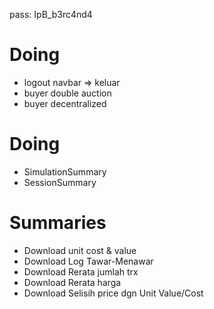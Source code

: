 pass: IpB_b3rc4nd4

# Doing

- logout navbar => keluar
- buyer double auction
- buyer decentralized

# Doing

- SimulationSummary
- SessionSummary

# Summaries

- Download unit cost & value
- Download Log Tawar-Menawar
- Download Rerata jumlah trx
- Download Rerata harga
- Download Selisih price dgn Unit Value/Cost
